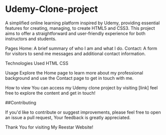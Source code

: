 # Udemy-Clone-project
A simplified online learning platform inspired by Udemy, providing essential features for creating, managing, to create HTML5 and CSS3. This project aims to offer a straightforward and user-friendly experience for both instructors and students.

Pages
Home: A brief summary of who I am and what I do. Contact: A form for visitors to send me messages and additional contact information.

Technologies Used
HTML CSS

Usage
Explore the Home page to learn more about my professional background and use the Contact page to get in touch with me.

How to view
You can access my Udemy clone project by visiting [link] feel free to explore the content and get in touch!

##Contributing

If you'd like to contribute or suggest improvements, please feel free to open an issue a pull request, Your feedback is greatly appreciated.

Thank You for visiting My Reestar Website!
